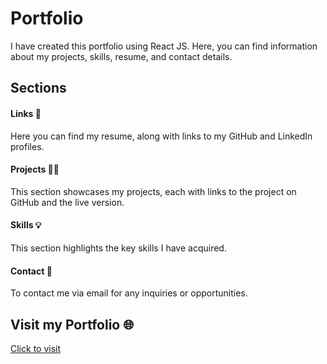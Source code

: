 # Portfolio
I have created this portfolio using React JS. Here, you can find information about my projects, skills, resume, and contact details.
## Sections

#### Links 🔗
Here you can find my resume, along with links to my GitHub and LinkedIn profiles.
#### Projects 🧑‍💻
This section showcases my projects, each with links to the project on GitHub and the live version.
#### Skills 💡
This section highlights the key skills I have acquired.
#### Contact 📧
To contact me via email for any inquiries or opportunities.

## Visit my Portfolio 🌐
[Click to visit](https://portfolio-git-main-pratyush-kumars-projects-6dd68873.vercel.app/)
